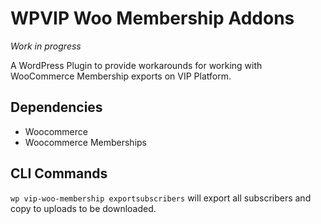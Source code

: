 # WPVIP Woo Membership Addons

*Work in progress* 

A WordPress Plugin to provide workarounds for working with WooCommerce Membership exports on VIP Platform.

## Dependencies
* Woocommerce
* Woocommerce Memberships

## CLI Commands
`wp vip-woo-membership exportsubscribers` will export all subscribers and copy to uploads to be downloaded.